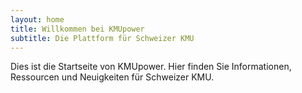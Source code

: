 ```yaml
---
layout: home
title: Willkommen bei KMUpower
subtitle: Die Plattform für Schweizer KMU
---
```


Dies ist die Startseite von KMUpower. Hier finden Sie Informationen, Ressourcen und Neuigkeiten für Schweizer KMU.

